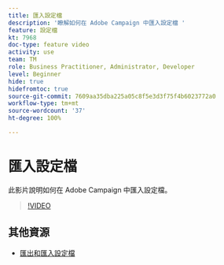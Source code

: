 ```yaml
---
title: 匯入設定檔
description: '瞭解如何在 Adobe Campaign 中匯入設定檔 '
feature: 設定檔
kt: 7968
doc-type: feature video
activity: use
team: TM
role: Business Practitioner, Administrator, Developer
level: Beginner
hide: true
hidefromtoc: true
source-git-commit: 7609aa35dba225a05c8f5e3d3f75f4b6023772a0
workflow-type: tm+mt
source-wordcount: '37'
ht-degree: 100%

---
```



# 匯入設定檔

此影片說明如何在 Adobe Campaign 中匯入設定檔。

>[!VIDEO](https://video.tv.adobe.com/v/25608?quality=12)

## 其他資源

- [匯出和匯入設定檔](https://experienceleague.adobe.com/docs/campaign-classic/using/getting-started/profile-management/exporting-and-importing-profiles.html?lang=zh-Hant)
